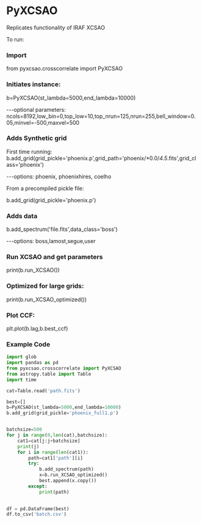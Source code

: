 # PyXCSAO
Replicates functionality of IRAF XCSAO

To run:

### Import
from pyxcsao.crosscorrelate import PyXCSAO

### Initiates instance:
b=PyXCSAO(st_lambda=5000,end_lambda=10000)

---optional parameters: ncols=8192,low_bin=0,top_low=10,top_nrun=125,nrun=255,bell_window=0.05,minvel=-500,maxvel=500

### Adds Synthetic grid

First time running:
b.add_grid(grid_pickle='phoenix.p',grid_path='phoenix/*0.0/*4.5*.fits',grid_class='phoenix') 

---options: phoenix, phoenixhires, coelho

From a precompiled pickle file:

b.add_grid(grid_pickle='phoenix.p')

### Adds data

b.add_spectrum('file.fits',data_class='boss')

---options: boss,lamost,segue,user

### Run XCSAO and get parameters

print(b.run_XCSAO())

### Optimized for large grids:

print(b.run_XCSAO_optimized())

### Plot CCF:

plt.plot(b.lag,b.best_ccf)

### Example Code
```python
import glob
import pandas as pd
from pyxcsao.crosscorrelate import PyXCSAO
from astropy.table import Table
import time

cat=Table.read('path.fits')

best=[]
b=PyXCSAO(st_lambda=5000,end_lambda=10000)
b.add_grid(grid_pickle='phoenix_full1.p')


batchsize=500
for j in range(0,len(cat),batchsize):
    cat1=cat[j:j+batchsize]
    print(j)
    for i in range(len(cat1)):
        path=cat1['path'][i]
        try:
            b.add_spectrum(path)
            x=b.run_XCSAO_optimized()
            best.append(x.copy())
        except:
            print(path)
            

df = pd.DataFrame(best)
df.to_csv('batch.csv')
```
